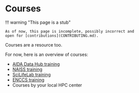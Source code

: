 # Courses

!!! warning "This page is a stub"

    As of now, this page is incomplete, possibly incorrect and
    open for [contributions](CONTRIBUTING.md).

Courses are a resource too.

For now, here is an overview of courses:

- [AIDA Data Hub training](https://datahub.aida.scilifelab.se/training/)
- [NAISS training](https://www.naiss.se/training/)
- [SciLifeLab training](https://training.scilifelab.se/events)
- [ENCCS training](https://enccs.se/events)
- Courses by your local HPC center

